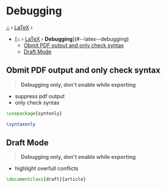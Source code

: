 # Debugging
[⌂](../README.md) › [LaTeX](../README.md#latex) ›

- [⌂ › [LaTeX](../README.md#latex) › **Debugging**](#--latex--debugging)
  - [Obmit PDF output and only check syntax](#obmit-pdf-output-and-only-check-syntax)
  - [Draft Mode](#draft-mode)

## Obmit PDF output and only check syntax

> **Debugging only, don't enable while exporting**

- suppress pdf output
- only check syntax

```latex
\usepackage{syntonly}
```

```latex
\syntaxonly
```

## Draft Mode

> **Debugging only, don't enable while exporting**

- highlight overfull conflicts

```latex
\documentclass[draft]{article}
```